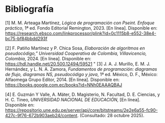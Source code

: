 # Bibliografía
[1] M. M. Arteaga Martínez, *Lógica de programación con Pseint. Enfoque práctico*, 1ª ed. Fondo Editorial Remington, 2023. [En línea]. Disponible en: https://research.ebsco.com/linkprocessor/plink?id=0c1115b8-e552-38e4-bc75-bf84bbdd293f

[2] F. Patiño Martínez y P. Chica Sosa, *Elaboración de algoritmos en pseudocódigo,” Universidad Cooperativa de Colombia, Villavicencio, Colombia*, 2024. [En línea]. Disponible en: https://hdl.handle.net/20.500.12494/59521
"
[3] J. A. J. Murillo, E. M. J. Hernández, y L. N. A. Zamora, *Fundamentos de programación: diagramas de flujo, diagramas NS, pseudocódigo y java*, 1ª ed. México, D. F., México: Alfaomega Grupo Editor, 2014. [En línea]. Disponible en: https://books.google.com.ec/books?id=NNh0EAAAQBAJ

[4] E. Guzmán Y Valle, A. Máter, D. Magisterio, N. Facultad, D. E. Ciencias, y H. C. Tineo, *UNIVERSIDAD NACIONAL DE EDUCACIÓN,* [En línea]. Disponible en: https://repositorio.une.edu.pe/server/api/core/bitstreams/2e2e6a55-fc90-427c-9f76-672b903aeb24/content. (Consultado: 28 octubre 2025).

